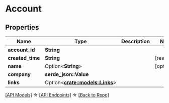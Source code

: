 # Account

## Properties

Name | Type | Description | Notes
------------ | ------------- | ------------- | -------------
**account_id** | **String** |  | 
**created_time** | **String** |  | [readonly]
**name** | Option<**String**> |  | [optional]
**company** | **serde_json::Value** |  | 
**links** | Option<[**crate::models::Links**](Links.md)> |  |

[[API Models]](./README.md#documentation-for-models) ☆ [[API Endpoints]](./README.md#documentation-for-api-endpoints) ☆ [[Back to Repo]](../README.md)


